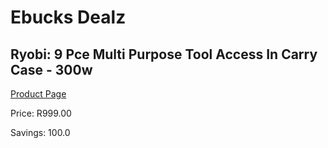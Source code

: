 
# Ebucks Dealz
## Ryobi: 9 Pce Multi Purpose Tool Access In Carry Case - 300w
[Product Page](https://www.ebucks.com/web/shop/productSelected.do?prodId=315071032&catId=336131644)

Price: R999.00

Savings: 100.0


	